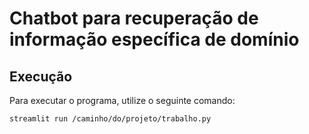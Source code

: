 # Chatbot para recuperação de informação específica de domínio


## **Execução**

Para executar o programa, utilize o seguinte comando:

```bash
streamlit run /caminho/do/projeto/trabalho.py
```
